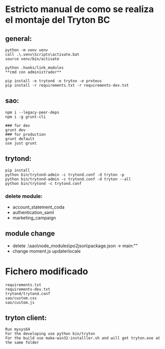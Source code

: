 # Estricto manual de como se realiza el montaje del Tryton BC
## general:

```console
python -m venv venv
call .\.venv\Scripts\activate.bat
source venv/bin/activate

python .hooks/link_modules
**cmd con administrador**

pip install -e trytond -e tryton -e proteus
pip install -r requirements.txt -r requirements-dev.txt
```

## sao:

```console
npm i --legacy-peer-deps
npm i -g grunt-cli

### for dev
grunt dev 
### for production
grunt default
use just grunt
```

## trytond:

```console
pip install .
python bin/trytond-admin -c trytond.conf -d tryton -p
python bin/trytond-admin -c trytond.conf -d tryton --all
python bin/trytond -c trytond.conf
```

### delete module:
- account_statement_coda
- authentication_saml
- marketing_campaign



## module change
- delete .\sao\node_modules\po2json\package.json -> main:""
- change moment.js updaterlocale

# Fichero modificado
```
requirements.txt
requirements-dev.txt
trytond/trytond.conf
sao/custom.css
sao/custom.js
```

## tryton client:

```
Run mysys64
For the developing use python bin/tryton
For the build use make-win32-installler.sh and will get tryton.exe at the same folder
```
